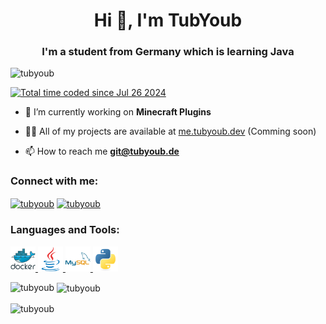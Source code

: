 <h1 align="center">Hi 👋, I'm TubYoub</h1>
<h3 align="center">I'm a student from Germany which is learning Java</h3>

<p align="left"> <img src="https://komarev.com/ghpvc/?username=tubyoub&label=Profile%20views&color=0e75b6&style=flat" alt="tubyoub" /> </p>
<a href="https://wakatime.com/@f0442250-6ad5-429e-9058-bbd3801ba0d9"><img src="https://wakatime.com/badge/user/f0442250-6ad5-429e-9058-bbd3801ba0d9.svg" alt="Total time coded since Jul 26 2024" /></a>

- 🔭 I’m currently working on **Minecraft Plugins**

- 👨‍💻 All of my projects are available at [me.tubyoub.dev](me.tubyoub.dev) (Comming soon)

- 📫 How to reach me **git@tubyoub.de**

<h3 align="left">Connect with me:</h3>
<p align="left">
<a href="https://dev.to/tubyoub" target="blank"><img align="center" src="https://raw.githubusercontent.com/rahuldkjain/github-profile-readme-generator/master/src/images/icons/Social/devto.svg" alt="tubyoub" height="30" width="40" /></a>
<a href="https://twitter.com/tubyoub" target="blank"><img align="center" src="https://raw.githubusercontent.com/rahuldkjain/github-profile-readme-generator/master/src/images/icons/Social/twitter.svg" alt="tubyoub" height="30" width="40" /></a>
</p>

<h3 align="left">Languages and Tools:</h3>
<p align="left"> <a href="https://www.docker.com/" target="_blank" rel="noreferrer"> <img src="https://raw.githubusercontent.com/devicons/devicon/master/icons/docker/docker-original-wordmark.svg" alt="docker" width="40" height="40"/> </a> <a href="https://www.java.com" target="_blank" rel="noreferrer"> <img src="https://raw.githubusercontent.com/devicons/devicon/master/icons/java/java-original.svg" alt="java" width="40" height="40"/> </a> <a href="https://www.mysql.com/" target="_blank" rel="noreferrer"> <img src="https://raw.githubusercontent.com/devicons/devicon/master/icons/mysql/mysql-original-wordmark.svg" alt="mysql" width="40" height="40"/> </a> <a href="https://www.python.org" target="_blank" rel="noreferrer"> <img src="https://raw.githubusercontent.com/devicons/devicon/master/icons/python/python-original.svg" alt="python" width="40" height="40"/> </a> </p>

<p><img align="left" src="https://github-readme-stats.vercel.app/api/top-langs?username=tubyoub&show_icons=true&locale=en&layout=compact" alt="tubyoub" /></p>

<p>&nbsp;<img align="center" src="https://github-readme-stats.vercel.app/api?username=tubyoub&show_icons=true&locale=en" alt="tubyoub" /></p>

<p><img align="center" src="https://github-readme-streak-stats.herokuapp.com/?user=tubyoub&" alt="tubyoub" /></p>

